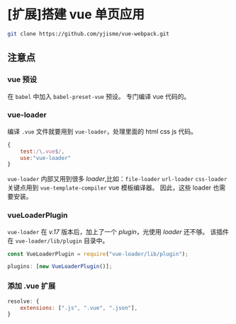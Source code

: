 # [扩展]搭建 vue 单页应用

```bash
git clone https://github.com/yjisme/vue-webpack.git
```

## 注意点

### vue 预设

在 `babel` 中加入 `babel-preset-vue` 预设。
专门编译 vue 代码的。

### vue-loader

编译 `.vue` 文件就要用到 `vue-loader`，处理里面的 html css js 代码。

```js
{
    test:/\.vue$/,
    use:"vue-loader"
}
```

`vue-loader` 内部又用到很多 _loader_,比如：`file-loader` `url-loader` `css-loader` 关键点用到
`vue-template-compiler` vue 模板编译器。
因此，这些 loader 也需要安装。

### vueLoaderPlugin

`vue-loader` 在 _v.17_ 版本后，加上了一个 _plugin_，光使用 _loader_ 还不够。
该插件在 `vue-loader/lib/plugin` 目录中。

```js
const VueLoaderPlugin = require("vue-loader/lib/plugin");
```

```js
plugins: [new VueLoaderPlugin()];
```

### 添加 .vue 扩展

```js
resolve: {
    extensions: [".js", ".vue", ".json"],
}
```

